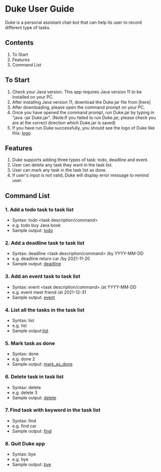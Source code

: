 # Duke User Guide

Duke is a personal assistant chat-bot that can help its user to record different type of tasks.  

## Contents
1. To Start
2. Features
3. Command List




## To Start
1. Check your Java version. This app requires Java version 11 to be installed on your PC.
2. After installing Java version 11, download the Duke.jar file from [here]
3. After downloading, please open the command prompt on your PC.
4. Once you have opened the command prompt, run Duke.jar by typing in "java -jar Duke.jar".
   (Note:If you failed to run Duke.jar, please check you are at the correct direction which Duke.jar is saved)
5. If you have run Duke successfully, you should see the logo of Duke like this: [logo](images/logo.png)





 
## Features
1. Duke supports adding three types of task: todo, deadline and event.
2. User can delete any task they want in the task list.
3. User can mark any task in the task list as done.
4. If user's input is not valid, Duke will display error message to remind user.


## Command List
 
### 1. Add a todo task to task list
* Syntax: todo <task description/command>
* e.g. todo buy Java book
* Sample output: [todo](images/todo.png)

### 2. Add a deadline task to task list
* Syntax: deadline <task description/command> /by YYYY-MM-DD
* e.g. deadline return car /by 2021-11-20
* Sample output: [deadline](images/deadline.png)

### 3. Add an event task to task list
* Syntax: event <task description/command> /at YYYY-MM-DD
* e.g. event meet friend /at 2021-12-31
* Sample output: [event](images/event.png)

### 4. List all the tasks in the task list
* Syntax: list
* e.g. list
* Sample output:[list](images/list.png)

### 5. Mark task as done
* Syntax: done <task index>
* e.g. done 2
* Sample output: [mark_as_done](images/mark_as_done.png)

### 6. Delete task in task list
* Syntax: delete <task index>
* e.g. delete 3
* Sample output: [delete](images/delete.png)

### 7. Find task with keyword in the task list
* Syntax: find <keyword>
* e.g. find car
* Sample output: [find](images/find.png)

### 8. Quit Duke app
* Syntax: bye
* e.g. bye
* Sample output: [bye](images/bye.png)






